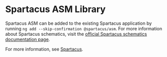 # Spartacus ASM Library

Spartacus ASM can be added to the existing Spartacus application by running `ng add --skip-confirmation @spartacus/asm`. For more information about Spartacus schematics, visit the [official Spartacus schematics documentation page](https://sap.github.io/spartacus-docs/schematics/).

For more information, see [Spartacus](https://github.com/SAP/spartacus).